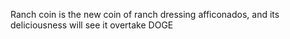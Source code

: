 Ranch coin is the new coin of ranch dressing afficonados, and its deliciousness will see it overtake DOGE
